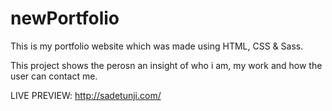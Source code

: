 # newPortfolio

This is my portfolio website which was made using HTML, CSS & Sass.

This project shows the perosn an insight of who i am, my work and how the user can contact me.

LIVE PREVIEW: http://sadetunji.com/

